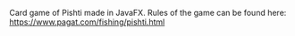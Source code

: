 Card game of Pishti made in JavaFX. 
Rules of the game can be found here: https://www.pagat.com/fishing/pishti.html
